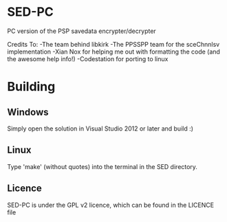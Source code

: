 SED-PC
======

PC version of the PSP savedata encrypter/decrypter

Credits To: 
	-The team behind libkirk
	-The PPSSPP team for the sceChnnlsv implementation
	-Xian Nox for helping me out with formatting the code (and the awesome help info!)
	-Codestation for porting to linux

Building
========
Windows
-------

Simply open the solution in Visual Studio 2012 or later and build :)

Linux
-----
Type 'make' (without quotes) into the terminal in the SED directory.


Licence
-------
SED-PC is under the GPL v2 licence, which can be found in the LICENCE file
